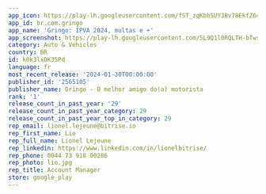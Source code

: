 ```yaml
---
app_icon: https://play-lh.googleusercontent.com/fST_zqKbhSUYJ8v78EkfZ64eDspXs5g_schtLKnK3fBKr8vE3NngKUovGzf9CU9O
app_id: br.com.gringo
app_name: 'Gringo: IPVA 2024, multas e +'
app_screenshot: https://play-lh.googleusercontent.com/5L9Q1l0RQLTH-bTwsBRteBGhoHsKaqQVPW1GytPlhbSk_qNkDpHWsSGyoeGLhY7lkp0
category: Auto & Vehicles
country: BR
id: k0k3lxDK35Pd
language: fr
most_recent_release: '2024-01-30T00:00:00'
publisher_id: '2565105'
publisher_name: Gringo - O melhor amigo do(a) motorista
rank: '1'
release_count_in_past_year: '29'
release_count_in_past_year_category: 29
release_count_in_past_year_top_in_category: 29
rep_email: lionel.lejeune@bitrise.io
rep_first_name: Lio
rep_full_name: Lionel Lejeune
rep_linkedin: https://www.linkedin.com/in/lionelbitrise/
rep_phone: 0044 73 918 00286
rep_photo: lio.jpg
rep_title: Account Manager
store: google_play
---
```

